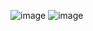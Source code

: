![image](https://github.com/user-attachments/assets/38236c81-fba3-47ff-bf16-29332ab45bb1)
![image](https://github.com/user-attachments/assets/4398de99-becc-4031-8143-fb736bc2eee6)
